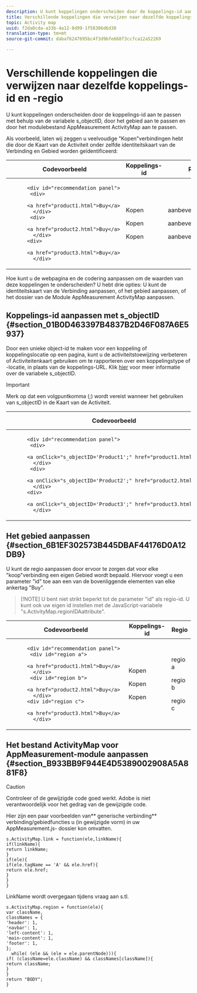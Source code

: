 ```yaml
---
description: U kunt koppelingen onderscheiden door de koppelings-id aan te passen met behulp van de variabele s_objectID, door het gebied aan te passen en door het modulebestand AppMeasurement ActivityMap aan te passen.
title: Verschillende koppelingen die verwijzen naar dezelfde koppelings-id en -regio
topic: Activity map
uuid: f2da0cda-a33b-4a12-8d99-1f58386d6d30
translation-type: tm+mt
source-git-commit: dabaf6247695bc4f3d9bfe668f3ccfca12a52269

---
```



# Verschillende koppelingen die verwijzen naar dezelfde koppelings-id en -regio

U kunt koppelingen onderscheiden door de koppelings-id aan te passen met behulp van de variabele s_objectID, door het gebied aan te passen en door het modulebestand AppMeasurement ActivityMap aan te passen.

Als voorbeeld, laten wij zeggen u veelvoudige &quot;Kopen&quot;verbindingen hebt die door de Kaart van de Activiteit onder zelfde identiteitskaart van de Verbinding en Gebied worden geïdentificeerd:

<table id="table_3020E2C0175D455C84E794CF51BE5A93"> 
 <thead> 
  <tr> 
   <th colname="col1" class="entry"> Codevoorbeeld </th> 
   <th colname="col2" class="entry"> Koppelings-id </th> 
   <th colname="col3" class="entry"> Regio </th> 
  </tr> 
 </thead>
 <tbody> 
  <tr> 
   <td colname="col1"> 
    <code>
      &lt;div&nbsp;id="recommendation&nbsp;panel"&gt; 
     &nbsp;&nbsp;&lt;div&gt; 
     &nbsp;&nbsp;&nbsp;&nbsp;&nbsp;&nbsp;&lt;a&nbsp;href="product1.html"&gt;Buy&lt;/a&gt; 
     &nbsp;&nbsp;&nbsp;&lt;/div&gt; 
     &nbsp;&nbsp;&lt;div&gt; 
     &nbsp;&nbsp;&nbsp;&nbsp;&nbsp;&nbsp;&lt;a&nbsp;href="product2.html"&gt;Buy&lt;/a&gt; 
     &nbsp;&nbsp;&nbsp;&lt;/div&gt; 
     &nbsp;&lt;div&gt; 
     &nbsp;&nbsp;&nbsp;&nbsp;&nbsp;&nbsp;&lt;a&nbsp;href="product3.html"&gt;Buy&lt;/a&gt; 
     &nbsp;&nbsp;&nbsp;&lt;/div&gt; 
    </code> </td> 
   <td colname="col2"> <p> </p> <p> </p> <p> </p> <p> </p>Kopen <p> </p> <p> </p> <p>Kopen </p> <p> </p> <p> </p> <p>Kopen </p> </td> 
   <td colname="col3"> <p> </p> <p> </p> <p> </p> <p> </p>aanbevelingsvenster <p> </p> <p> </p> <p>aanbevelingsvenster </p> <p> </p> <p> </p> <p>aanbevelingsvenster </p> </td> 
  </tr> 
 </tbody> 
</table>

Hoe kunt u de webpagina en de codering aanpassen om de waarden van deze koppelingen te onderscheiden? U hebt drie opties: U kunt de identiteitskaart van de Verbinding aanpassen, of het gebied aanpassen, of het dossier van de Module AppMeasurement ActivityMap aanpassen.

## Koppelings-id aanpassen met s_objectID {#section_01B0D463397B4837B2D46F087A6E5937}

Door een unieke object-id te maken voor een koppeling of koppelingslocatie op een pagina, kunt u de activiteitstoewijzing verbeteren of Activiteitenkaart gebruiken om te rapporteren over een koppelingstype of -locatie, in plaats van de koppelings-URL. Klik [hier](https://marketing.adobe.com/resources/help/en_US/sc/implement/s_objectID.html) voor meer informatie over de variabele s_objectID.

>[!IMPORTANT]
>
>Merk op dat een volgpuntkomma (;) wordt vereist wanneer het gebruiken van s_objectID in de Kaart van de Activiteit.

<table id="table_9439A5F320304E439A19842CF3EBA456"> 
 <thead> 
  <tr> 
   <th colname="col02" class="entry"> Codevoorbeeld </th> 
   <th colname="col2" class="entry"> Koppelings-id </th> 
   <th colname="col3" class="entry"> Regio </th> 
  </tr> 
 </thead>
 <tbody> 
  <tr> 
   <td colname="col02"> 
    <code>
      &lt;div&nbsp;id="recommendation&nbsp;panel"&gt; 
     &nbsp;&nbsp;&lt;div&gt; 
     &nbsp;&nbsp;&nbsp;&nbsp;&nbsp;&nbsp;&lt;a&nbsp;onClick="s_objectID='Product1';"&nbsp;href="product1.html"&gt;Buy&lt;/a&gt; 
     &nbsp;&nbsp;&nbsp;&lt;/div&gt; 
     &nbsp;&nbsp;&lt;div&gt; 
     &nbsp;&nbsp;&nbsp;&nbsp;&nbsp;&nbsp;&lt;a&nbsp;onClick="s_objectID='Product2';"&nbsp;href="product2.html"&gt;Buy&lt;/a&gt; 
     &nbsp;&nbsp;&nbsp;&lt;/div&gt; 
     &nbsp;&lt;div&gt; 
     &nbsp;&nbsp;&nbsp;&nbsp;&nbsp;&nbsp;&lt;a&nbsp;onClick="s_objectID='Product3';"&nbsp;href="product3.html"&gt;Buy&lt;/a&gt; 
     &nbsp;&nbsp;&nbsp;&lt;/div&gt;&nbsp;&nbsp;&nbsp; 
    </code> </td> 
   <td colname="col2"> <p> </p> <p> </p> <p> </p>Product1 <p> </p> <p> </p> <p>Product 2 </p> <p> </p> <p> </p> <p>Product 3 </p> <p> </p> </td> 
   <td colname="col3"> <p> </p> <p> </p> <p> </p> <p>aanbevelingen, deelvenster </p> <p> </p> <p> </p> <p>aanbevelingen, deelvenster </p> <p> </p> <p> </p> <p>aanbevelingen, deelvenster </p> <p> </p> </td> 
  </tr> 
 </tbody> 
</table>

## Het gebied aanpassen {#section_6B1EF302573B445DBAF44176D0A12DB9}

U kunt de regio aanpassen door ervoor te zorgen dat voor elke &quot;koop&quot;verbinding een eigen Gebied wordt bepaald. Hiervoor voegt u een parameter &quot;id&quot; toe aan een van de bovenliggende elementen van elke ankertag &quot;Buy&quot;.

>[!NOTE] U bent niet strikt beperkt tot de parameter &quot;id&quot; als regio-id. U kunt ook uw eigen id instellen met de JavaScript-variabele &quot;s.ActivityMap.regionIDAattribute&quot;.

<table id="table_250DB52A869C466B942517BABA1C287B"> 
 <thead> 
  <tr> 
   <th colname="col02" class="entry"> Codevoorbeeld </th> 
   <th colname="col2" class="entry"> Koppelings-id </th> 
   <th colname="col3" class="entry"> Regio </th> 
  </tr> 
 </thead>
 <tbody> 
  <tr> 
   <td colname="col02"> 
    <code>
      &lt;div&nbsp;id="recommendation&nbsp;panel"&gt; 
     &nbsp;&nbsp;&lt;div&nbsp;id="region&nbsp;a"&gt; 
     &nbsp;&nbsp;&nbsp;&nbsp;&nbsp;&nbsp;&lt;a&nbsp;href="product1.html"&gt;Buy&lt;/a&gt; 
     &nbsp;&nbsp;&nbsp;&lt;/div&gt; 
     &nbsp;&nbsp;&lt;div&nbsp;id="region&nbsp;b"&gt; 
     &nbsp;&nbsp;&nbsp;&nbsp;&nbsp;&nbsp;&lt;a&nbsp;href="product2.html"&gt;Buy&lt;/a&gt; 
     &nbsp;&nbsp;&nbsp;&lt;/div&gt; 
     &nbsp;&lt;div&nbsp;id="region&nbsp;c"&gt; 
     &nbsp;&nbsp;&nbsp;&nbsp;&nbsp;&nbsp;&lt;a&nbsp;href="product3.html"&gt;Buy&lt;/a&gt; 
     &nbsp;&nbsp;&nbsp;&lt;/div&gt; 
    </code> </td> 
   <td colname="col2"> <p> </p> <p> </p> <p> </p> <p>Kopen </p> <p> </p> <p> </p> <p>Kopen </p> <p> </p> <p> </p> <p>Kopen </p> </td> 
   <td colname="col3"> <p> </p> <p> </p> <p> </p>regio a <p> </p> <p> </p> <p>regio b </p> <p> </p> <p> </p> <p>regio c </p> </td> 
  </tr> 
 </tbody> 
</table>

## Het bestand ActivityMap voor AppMeasurement-module aanpassen {#section_B933BB9F944E4D5389002908A5A881F8}

>[!CAUTION]
>
>Controleer of de gewijzigde code goed werkt. Adobe is niet verantwoordelijk voor het gedrag van de gewijzigde code.

Hier zijn een paar voorbeelden van** generische verbinding** verbinding/gebiedfuncties u (in gewijzigde vorm) in uw AppMeasurement.js- dossier kon omvatten.

```
s.ActivityMap.link = function(ele,linkName){ 
if(linkName){ 
return linkName; 
} 
if(ele){ 
if(ele.tagName == 'A' && ele.href){ 
return ele.href; 
} 
} 
} 
```

LinkName wordt overgegaan tijdens vraag aan s.tl.

```
s.ActivityMap.region = function(ele){ 
var className, 
classNames = { 
'header': 1, 
'navbar': 1, 
'left-content': 1, 
'main-content': 1, 
'footer': 1, 
}; 
  while( (ele && (ele = ele.parentNode))){ 
if( (className=ele.className) && classNames[className]){ 
return className; 
} 
} 
return "BODY"; 
} 
```

